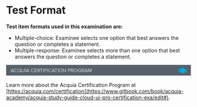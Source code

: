 # Test Format

**Test item formats used in this examination are:**

* Multiple-choice: Examinee selects one option that best answers the question or completes a statement.
* Multiple-response: Examinee selects more than one option that best answers the question or completes a statement.

![](.gitbook/assets/certification_footer%20%282%29.png)

Learn more about the Acquia Certification Program at [https://acquia.com/certification](https://www.gitbook.com/book/acquia-academy/acquia-study-guide-cloud-ui-pro-certification-exa/edit#).


